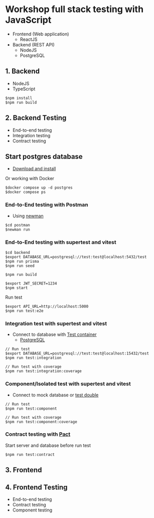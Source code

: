 # Workshop full stack testing with JavaScript
* Frontend (Web application)
  * ReactJS
* Backend (REST API)
  * NodeJS
  * PostgreSQL

## 1. Backend
* NodeJS
* TypeScript
```
$npm install
$npm run build
```

## 2. Backend Testing
* End-to-end testing
* Integration testing
* Contract testing

## Start postgres database
* [Download and install](https://www.postgresql.org/download/)

Or working with Docker
```
$docker compose up -d postgres
$docker compose ps
```

### End-to-End testing with Postman
* Using [newman](https://www.npmjs.com/package/newman)
```
$cd postman
$newman run
```

### End-to-End testing with supertest and vitest
```
$cd backend
$export DATABASE_URL=postgresql://test:test@localhost:5432/test
$npm run prisma
$npm run seed

$npm run build 

$export JWT_SECRET=1234
$npm start
```

Run test
```
$export API_URL=http://localhost:5000
$npm run test:e2e
```

### Integration test with supertest and vitest
* Connect to database with [Test container](https://testcontainers.com/)
  * [PostgreSQL](https://testcontainers.com/modules/postgresql/?language=nodejs)
```
// Run test
$export DATABASE_URL=postgresql://test:test@localhost:15432/test
$npm run test:integration

// Run test with coverage
$npm run test:integration:coverage
```

### Component/Isolated test with supertest and vitest
* Connect to mock database or [test double](http://xunitpatterns.com/Test%20Double.html)
```
// Run test
$npm run test:component

// Run test with coverage
$npm run test:component:coverage
```

### Contract testing with [Pact](https://docs.pact.io/)

Start server and database before run test
```
$npm run test:contract
```

## 3. Frontend 

## 4. Frontend Testing
* End-to-end testing
* Contract testing
* Component testing